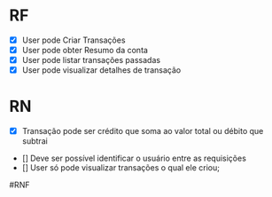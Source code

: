 # RF
- [x] User pode Criar Transações
- [x] User pode obter Resumo da conta
- [x] User pode listar transações passadas
- [x] User pode visualizar detalhes de transação
# RN
- [x] Transação pode ser crédito que soma ao valor total ou débito que subtrai
- [] Deve ser possível identificar o usuário entre as requisições
- [] User só pode visualizar transações o qual ele criou;

#RNF